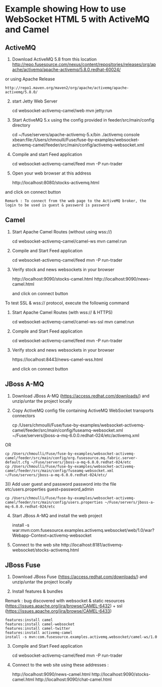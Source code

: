 # Example showing How to use WebSocket HTML 5 with ActiveMQ and Camel

## ActiveMQ

1) Download ActiveMQ 5.8 from this location
    http://repo.fusesource.com/nexus/content/repositories/releases/org/apache/activemq/apache-activemq/5.8.0.redhat-60024/

or using Apache Release

    http://repo1.maven.org/maven2/org/apache/activemq/apache-activemq/5.8.0/

2) start Jetty Web Server

    cd websocket-activemq-camel/web
    mvn jetty:run

3)  Start ActiveMQ 5.x using the config provided in feeder/src/main/config directory

    cd ~/fuse/servers/apache-activemq-5.x/bin
    ./activemq console xbean:file:/Users/chmoulli/Fuse/fuse-by-examples/websocket-activemq-camel/feeder/src/main/config/activemq-websocket.xml

4)  Compile and start Feed application

    cd websocket-activemq-camel/feed
    mvn -P run-trader

5) Open your web browser at this address

    http://localhost:8080/stocks-activemq.html

and click on connect button

    Remark : To connect from the web page to the ActiveMQ broker, the login to be used is guest & password is password

## Camel

1) Start Apache Camel Routes (without using wss://)

    cd websocket-activemq-camel/camel-ws
    mvn camel:run

2) Compile and Start Feed application

    cd websocket-activemq-camel/feed
    mvn -P run-trader

3) Verify stock and news websockets in your browser

    http://localhost:9090/stocks-camel.html
    http://localhost:9090/news-camel.html

    and click on connect button

To test SSL & wss:// protocol, execute the follownig command

1) Start Apache Camel Routes (with wss:// & HTTPS)

    cd websocket-activemq-camel/camel-ws-ssl
    mvn camel:run

2) Compile and Start Feed application

    cd websocket-activemq-camel/feed
    mvn -P run-trader

3) Verify stock and news websockets in your browser

    https://localhost:8443/news-camel-wss.html

    and click on connect button


## JBoss A-MQ

1) Download JBoss A-MQ (https://access.redhat.com/downloads/) and unzip/untar the project locally

2) Copy ActiveMQ config file containing ActiveMQ WebSocket transports connectors

    cp /Users/chmoulli/Fuse/fuse-by-examples/websocket-activemq-camel/feeder/src/main/config/fuseamq-websocket.xml ~/Fuse/servers/jboss-a-mq-6.0.0.redhat-024/etc/activemq.xml

 OR

    cp /Users/chmoulli/Fuse/fuse-by-examples/websocket-activemq-camel/feeder/src/main/config/org.fusesource.mq.fabric.server-default.cfg ~/Fuse/servers/jboss-a-mq-6.0.0.redhat-024/etc
    cp /Users/chmoulli/Fuse/fuse-by-examples/websocket-activemq-camel/feeder/src/main/config/fuseamq-websocket.xml ~/Fuse/servers/jboss-a-mq-6.0.0.redhat-024/etc/

3)) Add user guest and password password into the file etc/users.properties
 guest=password,admin

    cp /Users/chmoulli/Fuse/fuse-by-examples/websocket-activemq-camel/feeder/src/main/config/users.properties ~/Fuse/servers/jboss-a-mq-6.0.0.redhat-024/etc

4) Start JBoss A-MQ and install the web project

    install -s war:mvn:com.fusesource.examples.activemq.websocket/web/1.0/war\?Webapp-Context=activemq-websocket

5) Connect to the web site http://localhost:8181/activemq-websocket/stocks-activemq.html

## JBoss Fuse

1) Download JBoss Fuse (https://access.redhat.com/downloads/) and unzip/untar the project locally

2) Install features & bundles

Remark : bug discovered with websocket & static resources (https://issues.apache.org/jira/browse/CAMEL-6432) + ssl (https://issues.apache.org/jira/browse/CAMEL-6433)

    features:install camel
    features:install camel-websocket
    features:install camel-twitter
    features:install activemq-camel
    install -s mvn:com.fusesource.examples.activemq.websocket/camel-ws/1.0

3) Compile and Start Feed application

    cd websocket-activemq-camel/feed
    mvn -P run-trader

3) Connect to the web site using these addresses :

    http://localhost:9090/news-camel.html
    http://localhost:9090/stocks-camel.html
    http://localhost:9090/chat-camel.html


